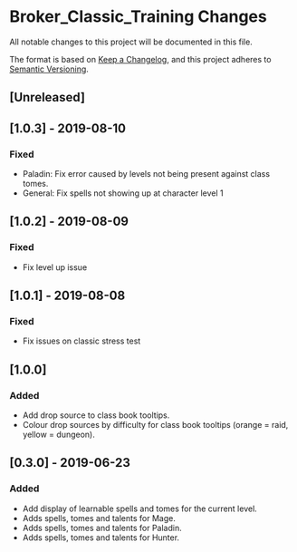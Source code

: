 # Broker_Classic_Training Changes

All notable changes to this project will be documented in this file.

The format is based on [Keep a Changelog](https://keepachangelog.com/en/1.0.0/),
and this project adheres to [Semantic Versioning](https://semver.org/spec/v2.0.0.html).

## [Unreleased]

## [1.0.3] - 2019-08-10
### Fixed
 - Paladin: Fix error caused by levels not being present against class tomes.
 - General: Fix spells not showing up at character level 1

## [1.0.2] - 2019-08-09
### Fixed
 - Fix level up issue

## [1.0.1] - 2019-08-08
### Fixed
 - Fix issues on classic stress test

## [1.0.0]
### Added
 - Add drop source to class book tooltips.
 - Colour drop sources by difficulty for class book tooltips (orange = raid, yellow = dungeon).

## [0.3.0] - 2019-06-23
### Added
 - Add display of learnable spells and tomes for the current level.
 - Adds spells, tomes and talents for Mage.
 - Adds spells, tomes and talents for Paladin.
 - Adds spells, tomes and talents for Hunter.
